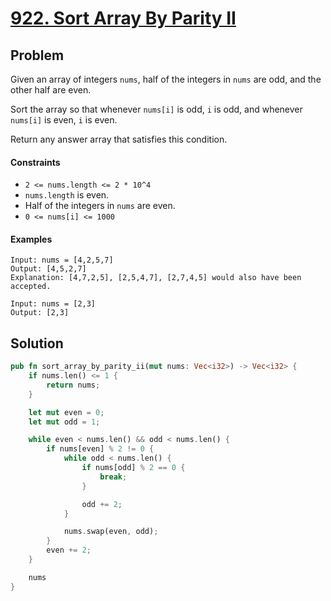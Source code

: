 # [922. Sort Array By Parity II](https://leetcode.com/problems/sort-array-by-parity-ii/)

## Problem

Given an array of integers `nums`, half of the integers in `nums` are odd, and
the other half are even.

Sort the array so that whenever `nums[i]` is odd, `i` is odd, and
whenever `nums[i]` is even, `i` is even.

Return any answer array that satisfies this condition.

#### Constraints

* `2 <= nums.length <= 2 * 10^4`
* `nums.length` is even.
* Half of the integers in `nums` are even.
* `0 <= nums[i] <= 1000`

#### Examples

```text
Input: nums = [4,2,5,7]
Output: [4,5,2,7]
Explanation: [4,7,2,5], [2,5,4,7], [2,7,4,5] would also have been accepted.
```

```
Input: nums = [2,3]
Output: [2,3]
```

## Solution

```rust
pub fn sort_array_by_parity_ii(mut nums: Vec<i32>) -> Vec<i32> {
    if nums.len() <= 1 {
        return nums;
    }

    let mut even = 0;
    let mut odd = 1;

    while even < nums.len() && odd < nums.len() {
        if nums[even] % 2 != 0 {
            while odd < nums.len() {
                if nums[odd] % 2 == 0 {
                    break;
                }

                odd += 2;
            }

            nums.swap(even, odd);
        }
        even += 2;
    }

    nums
}
```